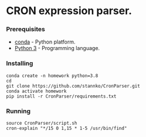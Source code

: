 # CRON expression parser.

### Prerequisites
* [conda](https://www.anaconda.com/download/) - Python platform.
* [Python 3](https://www.python.org/) - Programming language.

### Installing
```shell
conda create -n homework python=3.8
cd
git clone https://github.com/stannko/CronParser.git
conda activate homework
pip install -r CronParser/requirements.txt
```
### Running
```shell
source CronParser/script.sh
cron-explain "*/15 0 1,15 * 1-5 /usr/bin/find"
```
